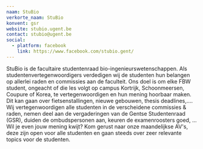 ```yaml
---
naam: StuBio
verkorte_naam: StuBio
konvent: gsr
website: stubio.ugent.be
contact: stubio@ugent.be
social:
  - platform: facebook
    link: https://www.facebook.com/stubio.gent/
---
```

StuBio is de facultaire studentenraad bio-ingenieurswetenschappen. Als studentenvertegenwoordigers verdedigen wij de studenten hun belangen op allerlei raden en commissies aan de faculteit. Ons doel is om elke FBW student, ongeacht of die les volgt op campus Kortrijk, Schoonmeersen, Coupure of Korea, te vertegenwoordigen en hun mening hoorbaar maken. Dit kan gaan over fietsenstallingen, nieuwe gebouwen, thesis deadlines,....
Wij vertegenwoordigen alle studenten in de verscheidene commissies & raden, nemen deel aan de vergaderingen van de Gentse Studentenraad (GSR), duiden de ombudspersonen aan, keuren de examenroosters goed, ...
Wil je even jouw mening kwijt? Kom gerust naar onze maandelijkse AV's, deze zijn open voor alle studenten en gaan steeds over zeer relevante topics voor de studenten.
